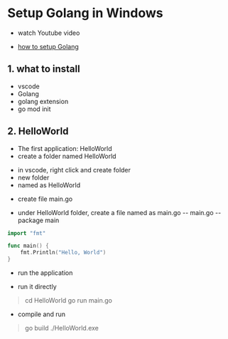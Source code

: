 # Setup Golang in Windows
* watch Youtube video
- [how to setup Golang](https://www.youtube.com/watch?v=1MXIGYrMk80)

## 1. what to install 
* vscode 
* Golang
* golang extension
* go mod init 

## 2. HelloWorld
* The first application: HelloWorld
* create a folder named HelloWorld
- in vscode, right click and create folder 
 - new folder 
  - named as HelloWorld
* create file main.go 
- under HelloWorld folder, create a file named as main.go 
 -- main.go --
package main
```go
import "fmt"

func main() {
	fmt.Println("Hello, World")
}
```

* run the application 
- run it directly 
 > cd HelloWorld
 > go run main.go 
- compile and run 
 > go build
 > ./HelloWorld.exe 
